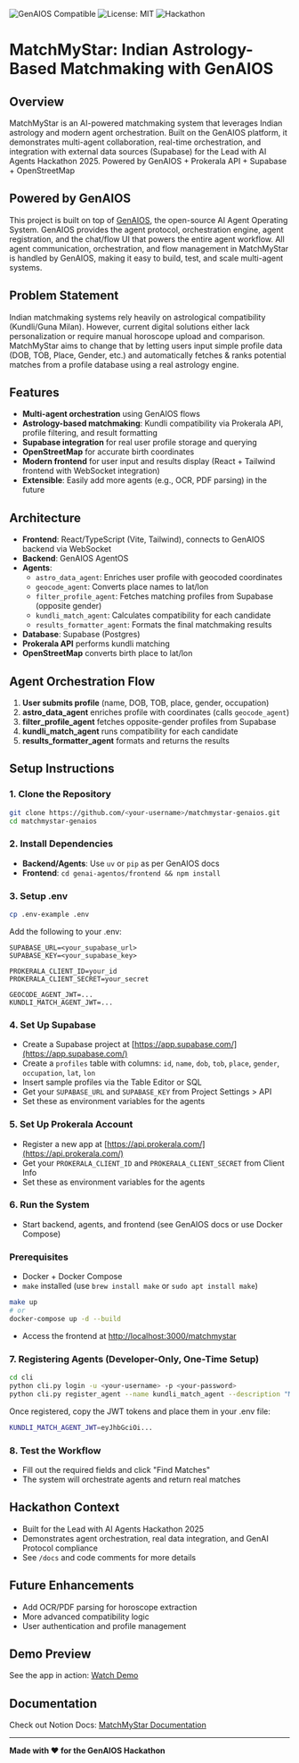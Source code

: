 ![GenAIOS Compatible](https://img.shields.io/badge/GenAIOS-Compatible-brightgreen)
![License: MIT](https://img.shields.io/badge/license-MIT-blue.svg)
![Hackathon](https://img.shields.io/badge/Lead_with_AI_Agents_2025-Project-orange)
# MatchMyStar: Indian Astrology-Based Matchmaking with GenAIOS

## Overview
MatchMyStar is an AI-powered matchmaking system that leverages Indian astrology and modern agent orchestration. Built on the GenAIOS platform, it demonstrates multi-agent collaboration, real-time orchestration, and integration with external data sources (Supabase) for the Lead with AI Agents Hackathon 2025.
Powered by GenAIOS + Prokerala API + Supabase + OpenStreetMap

## Powered by GenAIOS
This project is built on top of [GenAIOS](https://github.com/genai-works-org/genai-agentos), the open-source AI Agent Operating System. GenAIOS provides the agent protocol, orchestration engine, agent registration, and the chat/flow UI that powers the entire agent workflow. All agent communication, orchestration, and flow management in MatchMyStar is handled by GenAIOS, making it easy to build, test, and scale multi-agent systems.

## Problem Statement
Indian matchmaking systems rely heavily on astrological compatibility (Kundli/Guna Milan). However, current digital solutions either lack personalization or require manual horoscope upload and comparison.
MatchMyStar aims to change that by letting users input simple profile data (DOB, TOB, Place, Gender, etc.) and automatically fetches & ranks potential matches from a profile database using a real astrology engine.

## Features
- **Multi-agent orchestration** using GenAIOS flows
- **Astrology-based matchmaking**: Kundli compatibility via Prokerala API, profile filtering, and result formatting
- **Supabase integration** for real user profile storage and querying
- **OpenStreetMap** for accurate birth coordinates
- **Modern frontend** for user input and results display (React + Tailwind frontend with WebSocket integration)
- **Extensible**: Easily add more agents (e.g., OCR, PDF parsing) in the future

## Architecture
- **Frontend**: React/TypeScript (Vite, Tailwind), connects to GenAIOS backend via WebSocket
- **Backend**: GenAIOS AgentOS
- **Agents**:
  - `astro_data_agent`: Enriches user profile with geocoded coordinates
  - `geocode_agent`: Converts place names to lat/lon
  - `filter_profile_agent`: Fetches matching profiles from Supabase (opposite gender)
  - `kundli_match_agent`: Calculates compatibility for each candidate
  - `results_formatter_agent`: Formats the final matchmaking results
- **Database**: Supabase (Postgres)
- **Prokerala API** performs kundli matching
- **OpenStreetMap** converts birth place to lat/lon

## Agent Orchestration Flow
1. **User submits profile** (name, DOB, TOB, place, gender, occupation)
2. **astro_data_agent** enriches profile with coordinates (calls `geocode_agent`)
3. **filter_profile_agent** fetches opposite-gender profiles from Supabase
4. **kundli_match_agent** runs compatibility for each candidate
5. **results_formatter_agent** formats and returns the results

## Setup Instructions

### 1. Clone the Repository
```bash
git clone https://github.com/<your-username>/matchmystar-genaios.git
cd matchmystar-genaios
```

### 2. Install Dependencies
- **Backend/Agents**: Use `uv` or `pip` as per GenAIOS docs
- **Frontend**: `cd genai-agentos/frontend && npm install`

### 3. Setup .env
```bash
cp .env-example .env
```

Add the following to your .env:
```env
SUPABASE_URL=<your_supabase_url>
SUPABASE_KEY=<your_supabase_key>

PROKERALA_CLIENT_ID=your_id
PROKERALA_CLIENT_SECRET=your_secret

GEOCODE_AGENT_JWT=...
KUNDLI_MATCH_AGENT_JWT=...
```

### 4. Set Up Supabase
- Create a Supabase project at [https://app.supabase.com/](https://app.supabase.com/)
- Create a `profiles` table with columns: `id`, `name`, `dob`, `tob`, `place`, `gender`, `occupation`, `lat`, `lon`
- Insert sample profiles via the Table Editor or SQL
- Get your `SUPABASE_URL` and `SUPABASE_KEY` from Project Settings > API
- Set these as environment variables for the agents

### 5. Set Up Prokerala Account
- Register a new app at [https://api.prokerala.com/](https://api.prokerala.com/)
- Get your `PROKERALA_CLIENT_ID` and `PROKERALA_CLIENT_SECRET` from Client Info
- Set these as environment variables for the agents

### 6. Run the System
- Start backend, agents, and frontend (see GenAIOS docs or use Docker Compose)
### Prerequisites
- Docker + Docker Compose
- `make` installed (use `brew install make` or `sudo apt install make`)
```bash
make up
# or
docker-compose up -d --build
```
- Access the frontend at [http://localhost:3000/matchmystar](http://localhost:3000/matchmystar)

### 7. Registering Agents (Developer-Only, One-Time Setup)
```bash
cd cli
python cli.py login -u <your-username> -p <your-password>
python cli.py register_agent --name kundli_match_agent --description "Matches kundlis using Prokerala"
```
Once registered, copy the JWT tokens and place them in your .env file:
```bash
KUNDLI_MATCH_AGENT_JWT=eyJhbGciOi...
```

### 8. Test the Workflow
- Fill out the required fields and click "Find Matches"
- The system will orchestrate agents and return real matches

## Hackathon Context
- Built for the Lead with AI Agents Hackathon 2025
- Demonstrates agent orchestration, real data integration, and GenAI Protocol compliance
- See `/docs` and code comments for more details

## Future Enhancements
- Add OCR/PDF parsing for horoscope extraction
- More advanced compatibility logic
- User authentication and profile management

## Demo Preview
See the app in action: [Watch Demo](https://youtu.be/your-demo-link)

## Documentation
Check out Notion Docs: [MatchMyStar Documentation](https://www.notion.so/MatchMyStar-GenAIOS-Hackathon-Submission-22f043af801e80f683cbd643542431b5?source=copy_link)

---

**Made with ❤️ for the GenAIOS Hackathon**
